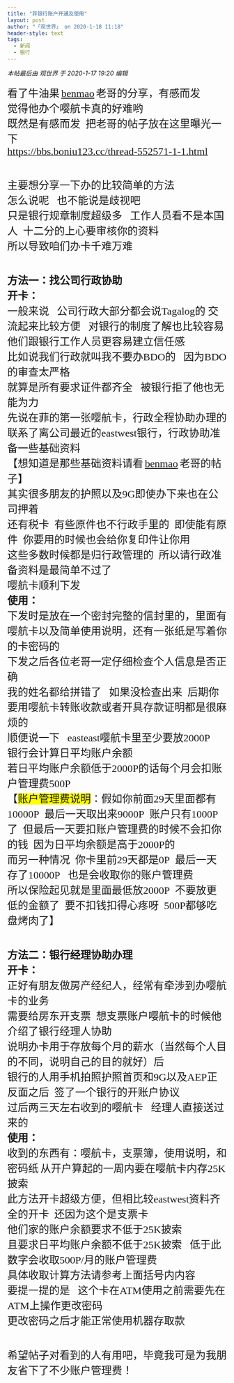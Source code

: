 ```yaml
---
title: "菲银行账户开通及使用"
layout: post
author: "「观世界」 on 2020-1-18 11:18"
header-style: text
tags:
  - 新闻
  - 银行
---
```


<head></head>
<body>
 <i class="pstatus"> 本帖最后由 观世界 于 2020-1-17 19:20 编辑 </i>
 <br> 
 <br> 
 <font face="黑体"><font size="5">看了牛油果</font></font>
 <font face="黑体"><font size="5"><a href="https://bbs.boniu123.cc/home.php?mod=space&amp;uid=955&amp;do=thread&amp;view=me&amp;from=space" target="_blank">benmao</a></font></font>
 <font face="黑体"><font size="5">老哥的分享，有感而发</font></font>
 <br> 
 <font face="黑体"><font size="5">觉得他办个嘤航卡真的好难哟</font></font>
 <br> 
 <font face="黑体"><font size="5">既然是有感而发&nbsp;&nbsp;把老哥的帖子放在这里曝光一下</font></font>
 <br> 
 <a href="https://bbs.boniu123.cc/thread-552571-1-1.html" target="_blank"><font face="黑体"><font size="5">https://bbs.boniu123.cc/thread-552571-1-1.html</font></font></a>
 <br> 
 <font face="黑体"><font size="5"><br> </font></font>
 <br> 
 <font face="黑体"><font size="5">主要想分享一下办的比较简单的方法</font></font>
 <br> 
 <font face="黑体"><font size="5">怎么说呢&nbsp; &nbsp;也不能说是歧视吧&nbsp; &nbsp;</font></font>
 <br> 
 <font face="黑体"><font size="5">只是银行规章制度超级多&nbsp; &nbsp;工作人员看不是本国人&nbsp;&nbsp;十二分的上心要审核你的资料</font></font>
 <br> 
 <font face="黑体"><font size="5">所以导致咱们办卡千难万难</font></font>
 <br> 
 <font face="黑体"><font size="5"><br> </font></font>
 <br> 
 <font face="黑体"><font size="5"><strong>方法一：找公司行政协助</strong></font></font>
 <br> 
 <font face="黑体"><font size="5"><strong>开卡：</strong></font></font>
 <br> 
 <font face="黑体"><font size="5">一般来说&nbsp; &nbsp;公司行政大部分都会说<font color="#222222">Tagalog</font>的 交流起来比较方便&nbsp; &nbsp;对银行的制度了解也比较容易</font></font>
 <br> 
 <font face="黑体"><font size="5">他们跟银行工作人员更容易建立信任感</font></font>
 <br> 
 <font face="黑体"><font size="5">比如说我们行政就叫我不要办BDO的&nbsp; &nbsp;因为BDO的审查太严格</font></font>
 <br> 
 <font face="黑体"><font size="5">就算是所有要求证件都齐全&nbsp; &nbsp;被银行拒了他也无能为力</font></font>
 <br> 
 <font face="黑体"><font size="5">先说在菲的第一张嘤航卡，行政全程协助办理的</font></font>
 <br> 
 <font face="黑体"><font size="5">联系了离公司最近的eastwest银行，行政协助准备一些基础资料</font></font>
 <br> 
 <font face="黑体"><font size="5">【想知道是那些基础资料请看</font></font>
 <font face="黑体"><font size="5"><a href="https://bbs.boniu123.cc/home.php?mod=space&amp;uid=955&amp;do=thread&amp;view=me&amp;from=space" target="_blank">benmao</a></font></font>
 <font face="黑体"><font size="5">老哥的帖子】</font></font>
 <br> 
 <font face="黑体"><font size="5">其实很多朋友的护照以及9G即使办下来也在公司押着</font></font>
 <br> 
 <font face="黑体"><font size="5">还有税卡&nbsp;&nbsp;有些原件也不行政手里的&nbsp;&nbsp;即使能有原件&nbsp;&nbsp;你要用的时候也会给你复印件让你用</font></font>
 <br> 
 <font face="黑体"><font size="5">这些多数时候都是归行政管理的&nbsp;&nbsp;所以请行政准备资料是最简单不过了</font></font>
 <br> 
 <font face="黑体"><font size="5">嘤航卡顺利下发&nbsp; &nbsp;</font></font>
 <br> 
 <font face="黑体"><font size="5"><strong>使用：</strong></font></font>
 <br> 
 <font face="黑体"><font size="5">下发时是放在一个密封完整的信封里的，里面有嘤航卡以及简单使用说明，还有一张纸是写着你的卡密码的</font></font>
 <br> 
 <font face="黑体"><font size="5">下发之后各位老哥一定仔细检查个人信息是否正确</font></font>
 <br> 
 <font face="黑体"><font size="5">我的姓名都给拼错了&nbsp; &nbsp;如果没检查出来&nbsp;&nbsp;后期你要用嘤航卡转账收款或者开具存款证明都是很麻烦的</font></font>
 <br> 
 <font face="黑体"><font size="5">顺便说一下&nbsp; &nbsp;easteast嘤航卡里至少要放2000P</font></font>
 <br> 
 <font face="黑体"><font size="5">银行会计算日平均账户余额&nbsp;&nbsp;</font></font>
 <br> 
 <font face="黑体"><font size="5">若日平均账户余额低于2000P的话每个月会扣账户管理费500P&nbsp;&nbsp;</font></font>
 <br> 
 <font face="黑体"><font size="5">【<font style="background-color:yellow">账户管理费说明</font>：假如你前面29天里面都有10000P&nbsp;&nbsp;最后一天取出来9000P&nbsp;&nbsp;账户只有1000P了&nbsp;&nbsp;但最后一天要扣账户管理费的时候不会扣你的钱&nbsp;&nbsp;因为日平均余额是高于2000P的</font></font>
 <br> 
 <font face="黑体"><font size="5">而另一种情况&nbsp;&nbsp;你卡里前29天都是0P&nbsp;&nbsp;最后一天存了10000P&nbsp; &nbsp;也是会收取你的账户管理费&nbsp; &nbsp;</font></font>
 <br> 
 <font face="黑体"><font size="5">所以保险起见就是里面最低放2000P&nbsp;&nbsp;不要放更低的金额了&nbsp;&nbsp;要不扣钱扣得心疼呀&nbsp;&nbsp;500P都够吃盘烤肉了】</font></font>
 <br> 
 <font face="黑体"><font size="5"><br> </font></font>
 <br> 
 <font face="黑体"><font size="5"><strong>方法二：银行经理协助办理</strong></font></font>
 <br> 
 <font face="黑体"><font size="5"><strong>开卡：</strong></font></font>
 <br> 
 <font face="黑体"><font size="5">正好有朋友做房产经纪人，经常有牵涉到办嘤航卡的业务</font></font>
 <br> 
 <font face="黑体"><font size="5">需要给房东开支票&nbsp;&nbsp;想支票账户嘤航卡的时候他介绍了银行经理人协助</font></font>
 <br> 
 <font face="黑体"><font size="5">说明办卡用于存放每个月的薪水（当然每个人目的不同，说明自己的目的就好）后</font></font>
 <br> 
 <font face="黑体"><font size="5">银行的人用手机拍照护照首页和9G以及AEP正反面之后&nbsp;&nbsp;签了一个银行的开账户协议</font></font>
 <br> 
 <font face="黑体"><font size="5">过后两三天左右收到的嘤航卡&nbsp; &nbsp;经理人直接送过来的&nbsp; &nbsp;</font></font>
 <br> 
 <font face="黑体"><font size="5"><strong>使用：</strong></font></font>
 <br> 
 <font face="黑体"><font size="5">收到的东西有：嘤航卡，支票簿，使用说明，和密码纸</font></font>
 <font face="黑体"><font size="5">从开户算起的一周内要在嘤航卡内存25K披索<br> </font></font>
 <font face="黑体"><font size="5">此方法开卡超级方便，但相比较eastwest资料齐全的开卡&nbsp;&nbsp;还因为这个是支票卡</font></font>
 <br> 
 <font face="黑体"><font size="5">他们家的账户余额要求不低于25K披索 </font></font>
 <br> 
 <font face="黑体"><font size="5">且要求日平均账户余额不低于25K披索&nbsp; &nbsp;低于此数字会收取500P/月的账户管理费</font></font>
 <br> 
 <font face="黑体"><font size="5">具体收取计算方法请参考上面括号内内容</font></font>
 <br> 
 <font face="黑体"><font size="5">要提一提的是&nbsp; &nbsp;这个卡在ATM使用之前需要先在ATM上操作更改密码</font></font>
 <br> 
 <font face="黑体"><font size="5">更改密码之后才能正常使用机器存取款</font></font>
 <br> 
 <font face="黑体"><font size="5"><br> </font></font>
 <br> 
 <font face="黑体"><font size="5">希望帖子对看到的人有用吧，毕竟我可是为我朋友省下了不少账户管理费！</font></font>
 <br> 
 <br> 
 <br>
</body>


